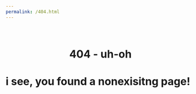 ```yaml
---
permalink: /404.html
---
```


<h1 align="center">
  <br>
  404 - uh-oh
  <br>
<h1>
i see, you found a nonexisitng page!
